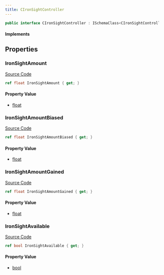 ```yaml
---
title: CIronSightController
---
```


```csharp
public interface CIronSightController : ISchemaClass<CIronSightController>, ISchemaField, ISchemaClass, INativeHandle
```

#### Implements

## Properties

### IronSightAmount

[Source Code](https://github.com/swiftly-solution/swiftlys2/blob/main/managed/src/SwiftlyS2.Generated/Schemas/Interfaces/CIronSightController.cs#L19)

```csharp
ref float IronSightAmount { get; }
```

#### Property Value

- [float](https://learn.microsoft.com/dotnet/api/system.single)

### IronSightAmountBiased

[Source Code](https://github.com/swiftly-solution/swiftlys2/blob/main/managed/src/SwiftlyS2.Generated/Schemas/Interfaces/CIronSightController.cs#L23)

```csharp
ref float IronSightAmountBiased { get; }
```

#### Property Value

- [float](https://learn.microsoft.com/dotnet/api/system.single)

### IronSightAmountGained

[Source Code](https://github.com/swiftly-solution/swiftlys2/blob/main/managed/src/SwiftlyS2.Generated/Schemas/Interfaces/CIronSightController.cs#L21)

```csharp
ref float IronSightAmountGained { get; }
```

#### Property Value

- [float](https://learn.microsoft.com/dotnet/api/system.single)

### IronSightAvailable

[Source Code](https://github.com/swiftly-solution/swiftlys2/blob/main/managed/src/SwiftlyS2.Generated/Schemas/Interfaces/CIronSightController.cs#L17)

```csharp
ref bool IronSightAvailable { get; }
```

#### Property Value

- [bool](https://learn.microsoft.com/dotnet/api/system.boolean)

